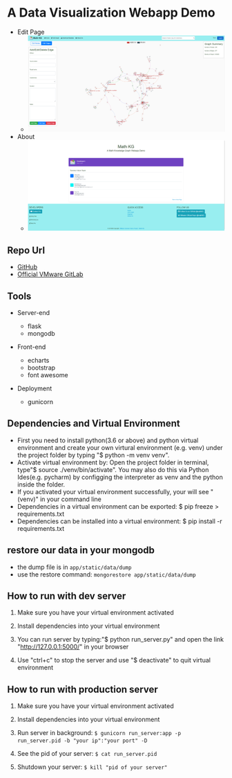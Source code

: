 # A Data Visualization Webapp Demo
* Edit Page
    * ![editgraph](app/static/img/screenshot-edit.png)
* About
    * ![aboutus](app/static/img/screenshot-about.png)

## Repo Url
* [GitHub](https://github.com/williamlwclwc/mathKG-webapp)
* [Official VMware GitLab](https://gitlab.eng.vmware.com/math-kg/math-kg)

## Tools

* Server-end
    * flask
    * mongodb

* Front-end
    * echarts
    * bootstrap
    * font awesome

* Deployment
    * gunicorn

## Dependencies and Virtual Environment

* First you need to install python(3.6 or above) and python virtual environment and create your own virtural environment (e.g. venv) under the project folder by typing "$ python -m venv venv".
* Activate virtual environment by: Open the project folder in terminal, type"$ source ./venv/bin/activate". You may also do this via Python Ides(e.g. pycharm) by configging the interpreter as venv and the python inside the folder.
* If you activated your virtual environment successfully, your will see "(venv)" in your command line
* Dependencies in a virtual environment can be exported: $ pip freeze > requirements.txt
* Dependencies can be installed into a virtual environment: $ pip install -r requirements.txt 

## restore our data in your mongodb
* the dump file is in `app/static/data/dump`
* use the restore command: `mongorestore app/static/data/dump`


## How to run with dev server

1. Make sure you have your virtual environment activated

2. Install dependencies into your virtual environment

3. You can run server by typing:"$ python run_server.py" and open the link "http://127.0.0.1:5000/" in your browser

4. Use "ctrl+c" to stop the server and use "$ deactivate" to quit virtual environment

## How to run with production server

1. Make sure you have your virtual environment activated

2. Install dependencies into your virtual environment

3. Run server in background: `$ gunicorn run_server:app -p run_server.pid -b "your ip":"your port" -D`

4. See the pid of your server: `$ cat run_server.pid`

5. Shutdown your server: `$ kill "pid of your server"`

